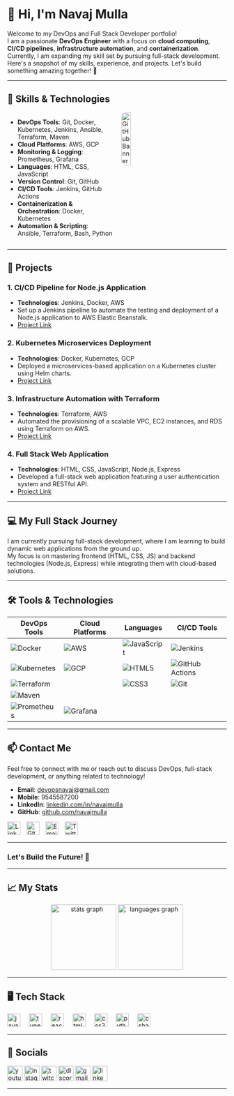 # 👋 Hi, I'm Navaj Mulla

Welcome to my DevOps and Full Stack Developer portfolio!  
I am a passionate **DevOps Engineer** with a focus on **cloud computing**, **CI/CD pipelines**, **infrastructure automation**, and **containerization**. Currently, I am expanding my skill set by pursuing full-stack development. Here's a snapshot of my skills, experience, and projects. Let's build something amazing together! 🚀

---

## 🌱 Skills & Technologies
<div style="display: flex; justify-content: space-between; align-items: flex-start;">
    <div style="flex: 1; list-style-type: none;">
        <ul>
            <li><strong>DevOps Tools</strong>: Git, Docker, Kubernetes, Jenkins, Ansible, Terraform, Maven</li>
            <li><strong>Cloud Platforms</strong>: AWS, GCP</li>
            <li><strong>Monitoring & Logging</strong>: Prometheus, Grafana</li>
            <li><strong>Languages</strong>: HTML, CSS, JavaScript</li>
            <li><strong>Version Control</strong>: Git, GitHub</li>
            <li><strong>CI/CD Tools</strong>: Jenkins, GitHub Actions</li>
            <li><strong>Containerization & Orchestration</strong>: Docker, Kubernetes</li>
            <li><strong>Automation & Scripting</strong>: Ansible, Terraform, Bash, Python</li>
        </ul>
    </div>
    <div style="flex: 1; padding-left: 20px;">
        <img src="https://camo.githubusercontent.com/9939f57a40461f1f7d5ee9c81e8f4634eb6a9339f5a3ced15f2ce471bb18b49b/68747470733a2f2f6d656469612e67697068792e636f6d2f6d656469612f4d3967624264396e6244724f5475314d71782f67697068792e676966" alt="GitHub Banner" style="width: 30%; border-radius: 10px;"/>
    </div>
</div>

---

## 🚀 Projects
### 1. **CI/CD Pipeline for Node.js Application**  
   - **Technologies**: Jenkins, Docker, AWS  
   - Set up a Jenkins pipeline to automate the testing and deployment of a Node.js application to AWS Elastic Beanstalk.  
   - [Project Link](#)

### 2. **Kubernetes Microservices Deployment**  
   - **Technologies**: Docker, Kubernetes, GCP  
   - Deployed a microservices-based application on a Kubernetes cluster using Helm charts.  
   - [Project Link](#)

### 3. **Infrastructure Automation with Terraform**  
   - **Technologies**: Terraform, AWS  
   - Automated the provisioning of a scalable VPC, EC2 instances, and RDS using Terraform on AWS.  
   - [Project Link](#)

### 4. **Full Stack Web Application**  
   - **Technologies**: HTML, CSS, JavaScript, Node.js, Express  
   - Developed a full-stack web application featuring a user authentication system and RESTful API.  
   - [Project Link](#)

---

## 💻 My Full Stack Journey
I am currently pursuing full-stack development, where I am learning to build dynamic web applications from the ground up.  
My focus is on mastering frontend (HTML, CSS, JS) and backend technologies (Node.js, Express) while integrating them with cloud-based solutions.

---

## 🛠️ Tools & Technologies

| DevOps Tools     | Cloud Platforms | Languages    | CI/CD Tools    |
|------------------|-----------------|--------------|----------------|
| ![Docker](https://img.shields.io/badge/-Docker-2496ED?style=flat-square&logo=docker&logoColor=white)  | ![AWS](https://img.shields.io/badge/-AWS-232F3E?style=flat-square&logo=amazon-aws&logoColor=white)   | ![JavaScript](https://img.shields.io/badge/-JavaScript-F7DF1E?style=flat-square&logo=javascript&logoColor=black) | ![Jenkins](https://img.shields.io/badge/-Jenkins-D24939?style=flat-square&logo=jenkins&logoColor=white) |
| ![Kubernetes](https://img.shields.io/badge/-Kubernetes-326CE5?style=flat-square&logo=kubernetes&logoColor=white)  | ![GCP](https://img.shields.io/badge/-GCP-4285F4?style=flat-square&logo=google-cloud&logoColor=white)   | ![HTML5](https://img.shields.io/badge/-HTML5-E34F26?style=flat-square&logo=html5&logoColor=white) | ![GitHub Actions](https://img.shields.io/badge/-GitHub_Actions-2088FF?style=flat-square&logo=github-actions&logoColor=white) |
| ![Terraform](https://img.shields.io/badge/-Terraform-7B42BC?style=flat-square&logo=terraform&logoColor=white)  |  | ![CSS3](https://img.shields.io/badge/-CSS3-1572B6?style=flat-square&logo=css3&logoColor=white)   | ![Git](https://img.shields.io/badge/-Git-F05032?style=flat-square&logo=git&logoColor=white) |
| ![Maven](https://img.shields.io/badge/-Maven-C71A36?style=flat-square&logo=maven&logoColor=white)  |  | |  |
| ![Prometheus](https://img.shields.io/badge/-Prometheus-E60012?style=flat-square&logo=prometheus&logoColor=white) | ![Grafana](https://img.shields.io/badge/-Grafana-F46800?style=flat-square&logo=grafana&logoColor=white)  |  |  |

---

## 📫 Contact Me
Feel free to connect with me or reach out to discuss DevOps, full-stack development, or anything related to technology!  
- **Email**: [devopsnavaj@gmail.com](mailto:devopsnavaj@gmail.com)  
- **Mobile**: 9545587200  
- **LinkedIn**: [linkedin.com/in/navajmulla](https://linkedin.com/in/navajmulla)  
- **GitHub**: [github.com/navajmulla](https://github.com/Navaj66)  

<div>
    <a href="https://www.linkedin.com/in/navajmulla" target="_blank"><img src="https://img.shields.io/badge/-LinkedIn-0077B5?style=flat-square&logo=linkedin&logoColor=white" alt="LinkedIn" style="width: 30px; margin-right: 10px;"></a>
    <a href="https://github.com/navajmulla" target="_blank"><img src="https://img.shields.io/badge/-GitHub-232F3E?style=flat-square&logo=github&logoColor=white" alt="GitHub" style="width: 30px; margin-right: 10px;"></a>
    <a href="mailto:devopsnavaj@gmail.com"><img src="https://img.shields.io/badge/-Email-D14836?style=flat-square&logo=gmail&logoColor=white" alt="Email" style="width: 30px; margin-right: 10px;"></a>
    <a href="https://twitter.com/navajmulla" target="_blank"><img src="https://img.shields.io/badge/-Twitter-1DA1F2?style=flat-square&logo=twitter&logoColor=white" alt="Twitter" style="width: 30px; margin-right: 10px;"></a>
</div>

---

### Let's Build the Future! 🌟

---

## 📈 My Stats

<div align="center">
  <img src="https://github-readme-stats.vercel.app/api?username=Navaj66&hide_title=false&hide_rank=false&show_icons=true&include_all_commits=true&count_private=true&disable_animations=false&theme=dracula&locale=en&hide_border=false" height="150" alt="stats graph"  />
  <img src="https://github-readme-stats.vercel.app/api/top-langs?username=Navaj66&locale=en&hide_title=false&layout=compact&card_width=320&langs_count=5&theme=dracula&hide_border=false" height="150" alt="languages graph"  />
</div>

---

## 🖥️ Tech Stack

<div align="left">
  <img src="https://cdn.jsdelivr.net/gh/devicons/devicon/icons/javascript/javascript-original.svg" height="30" alt="javascript logo"  />
  <img width="12" />
  <img src="https://cdn.jsdelivr.net/gh/devicons/devicon/icons/typescript/typescript-original.svg" height="30" alt="typescript logo"  />
  <img width="12" />
  <img src="https://cdn.jsdelivr.net/gh/devicons/devicon/icons/react/react-original.svg" height="30" alt="react logo"  />
  <img width="12" />
  <img src="https://cdn.jsdelivr.net/gh/devicons/devicon/icons/html5/html5-original.svg" height="30" alt="html5 logo"  />
  <img width="12" />
  <img src="https://cdn.jsdelivr.net/gh/devicons/devicon/icons/css3/css3-original.svg" height="30" alt="css3 logo"  />
  <img width="12" />
  <img src="https://cdn.jsdelivr.net/gh/devicons/devicon/icons/python/python-original.svg" height="30" alt="python logo"  />
  <img width="12" />
  <img src="https://cdn.jsdelivr.net/gh/devicons/devicon/icons/csharp/csharp-original.svg" height="30" alt="csharp logo"  />
</div>

---

## 📱 Socials

<div align="left">
  <img src="https://img.shields.io/static/v1?message=Youtube&logo=youtube&label=&color=FF0000&logoColor=white&labelColor=&style=for-the-badge" height="35" alt="youtube logo"  />
  <img src="https://img.shields.io/static/v1?message=Instagram&logo=instagram&label=&color=E4405F&logoColor=white&labelColor=&style=for-the-badge" height="35" alt="instagram logo"  />
  <img src="https://img.shields.io/static/v1?message=Twitch&logo=twitch&label=&color=9146FF&logoColor=white&labelColor=&style=for-the-badge" height="35" alt="twitch logo"  />
  <img src="https://img.shields.io/static/v1?message=Discord&logo=discord&label=&color=7289DA&logoColor=white&labelColor=&style=for-the-badge" height="35" alt="discord logo"  />
  <img src="https://img.shields.io/static/v1?message=Gmail&logo=gmail&label=&color=D14836&logoColor=white&labelColor=&style=for-the-badge" height="35" alt="gmail logo"  />
  <img src="https://img.shields.io/static/v1?message=LinkedIn&logo=linkedin&label=&color=0077B5&logoColor=white&labelColor=&style=for-the-badge" height="35" alt="linkedin logo"  />
</div>

---

<br clear="both">

